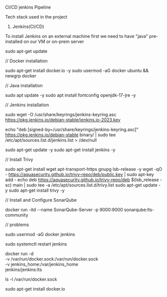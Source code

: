 CI/CD jenkins Pipeline

Tech stack used in the project

1. Jenkins(CI/CD)

To install Jenkins on an external machine first we need to have "java" pre-installed on our VM or on-prem server

sudo apt-get update

// Docker installation

sudo apt-get install docker.io -y
sudo usermod -aG docker ubuntu && newgrp docker

// Java installation

sudo apt update -y
sudo apt install fontconfig openjdk-17-jre -y

// Jenkins installation

sudo wget -O /usr/share/keyrings/jenkins-keyring.asc \
 https://pkg.jenkins.io/debian-stable/jenkins.io-2023.key

echo "deb [signed-by=/usr/share/keyrings/jenkins-keyring.asc]" \
 https://pkg.jenkins.io/debian-stable binary/ | sudo tee \
 /etc/apt/sources.list.d/jenkins.list > /dev/null

sudo apt-get update -y
sudo apt-get install jenkins -y

// Install Trivy

sudo apt-get install wget apt-transport-https gnupg lsb-release -y
wget -qO - https://aquasecurity.github.io/trivy-repo/deb/public.key | sudo apt-key add -
echo deb https://aquasecurity.github.io/trivy-repo/deb $(lsb_release -sc) main | sudo tee -a /etc/apt/sources.list.d/trivy.list
sudo apt-get update -y
sudo apt-get install trivy -y

// Install and Configure SonarQube

docker run -itd --name SonarQube-Server -p 9000:9000 sonarqube:lts-community

// problems

sudo usermod -aG docker jenkins

sudo systemctl restart jenkins

docker run -d \
 -v /var/run/docker.sock:/var/run/docker.sock \
 -v jenkins_home:/var/jenkins_home \
 jenkins/jenkins:lts

ls -l /var/run/docker.sock

sudo apt-get install docker.io
